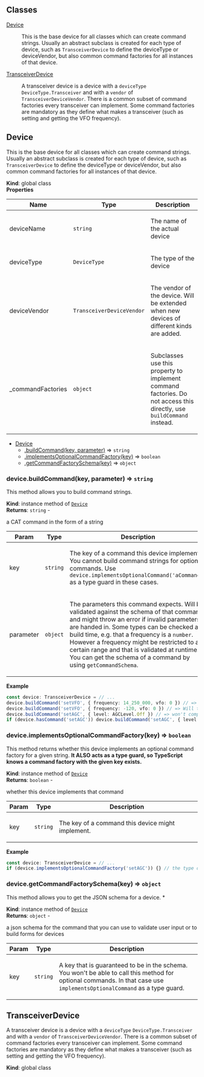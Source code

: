 ## Classes

<dl>
<dt><a href="#Device">Device</a></dt>
<dd><p>This is the base device for all classes which can create command strings.
Usually an abstract subclass is created for each type of device, such as
<code>TransceiverDevice</code> to define the deviceType or deviceVendor, but also common
command factories for all instances of that device.</p></dd>
<dt><a href="#TransceiverDevice">TransceiverDevice</a></dt>
<dd><p>A transceiver device is a device with a <code>deviceType</code> <code>DeviceType.Transceiver</code>
and with a <code>vendor</code> of <code>TransceiverDeviceVendor</code>.  There is a common subset
of command factories every transceiver can implement. Some command factories
are mandatory as they define what makes a transceiver (such as setting and
getting the VFO frequency).</p></dd>
</dl>

<a name="Device"></a>

## Device
<p>This is the base device for all classes which can create command strings.
Usually an abstract subclass is created for each type of device, such as
<code>TransceiverDevice</code> to define the deviceType or deviceVendor, but also common
command factories for all instances of that device.</p>

**Kind**: global class  
**Properties**

| Name | Type | Description |
| --- | --- | --- |
| deviceName | <code>string</code> | <p>The name of the actual device</p> |
| deviceType | <code>DeviceType</code> | <p>The type of the device</p> |
| deviceVendor | <code>TransceiverDeviceVendor</code> | <p>The vendor of the device. Will be extended when new devices of different kinds are added.</p> |
| _commandFactories | <code>object</code> | <p>Subclasses use this property to implement command factories. Do not access this directly, use <code>buildCommand</code> instead.</p> |


* [Device](#Device)
    * [.buildCommand(key, parameter)](#Device+buildCommand) ⇒ <code>string</code>
    * [.implementsOptionalCommandFactory(key)](#Device+implementsOptionalCommandFactory) ⇒ <code>boolean</code>
    * [.getCommandFactorySchema(key)](#Device+getCommandFactorySchema) ⇒ <code>object</code>

<a name="Device+buildCommand"></a>

### device.buildCommand(key, parameter) ⇒ <code>string</code>
<p>This method allows you to build command strings.</p>

**Kind**: instance method of [<code>Device</code>](#Device)  
**Returns**: <code>string</code> - <p>a CAT command in the form of a string</p>  

| Param | Type | Description |
| --- | --- | --- |
| key | <code>string</code> | <p>The key of a command this device implements. You cannot build command strings for optional commands. Use <code>device.implementsOptionalCommand('aCommand')</code> as a type guard in these cases.</p> |
| parameter | <code>object</code> | <p>The parameters this command expects. Will be validated against the schema of that command and might throw an error if invalid parameters are handed in. Some types can be checked at build time, e.g. that a frequency is a <code>number</code>. However a frequency might be restricted to a certain range and that is validated at runtime. You can get the schema of a command by using <code>getCommandSchema</code>.</p> |

**Example**  
```typescript
const device: TransceiverDevice = // ...
device.buildCommand('setVFO', { frequency: 14_250_000, vfo: 0 }) // => "FA14250000;"
device.buildCommand('setVFO', { frequency: -120, vfo: 0 }) // => Will throw an error at runtime, as -120 is a number and TypeScript is happy
device.buildCommand('setAGC', { level: AGCLevel.Off }) // => won't compile as 'setAGC' is an optional command and this device might not implement it
if (device.hasCommand('setAGC')) device.buildCommand('setAGC', { level: AGCLevel.Off }) // => "GC00;"
```
<a name="Device+implementsOptionalCommandFactory"></a>

### device.implementsOptionalCommandFactory(key) ⇒ <code>boolean</code>
<p>This method returns whether this device implements an optional command factory for a given
string. <strong>It ALSO acts as a type guard, so TypeScript knows a command factory with
the given key exists.</strong></p>

**Kind**: instance method of [<code>Device</code>](#Device)  
**Returns**: <code>boolean</code> - <p>whether this device implements that command</p>  

| Param | Type | Description |
| --- | --- | --- |
| key | <code>string</code> | <p>The key of a command this device might implement.</p> |

**Example**  
```typescript
const device: TransceiverDevice = // ...
if (device.implementsOptionalCommandFactory('setAGC')) {} // the type of the device changed here, so that 'setAGC' is not optional anymore and we can e.g. call buildCommand
```
<a name="Device+getCommandFactorySchema"></a>

### device.getCommandFactorySchema(key) ⇒ <code>object</code>
<p>This method allows you to get the JSON schema for a device.   *</p>

**Kind**: instance method of [<code>Device</code>](#Device)  
**Returns**: <code>object</code> - <p>a json schema for the command that you can use to validate user input or to build forms for devices</p>  

| Param | Type | Description |
| --- | --- | --- |
| key | <code>string</code> | <p>A key that is guaranteed to be in the schema. You won't be able to call this method for optional commands. In that case use <code>implementsOptionalCommand</code> as a type guard.</p> |

<a name="TransceiverDevice"></a>

## TransceiverDevice
<p>A transceiver device is a device with a <code>deviceType</code> <code>DeviceType.Transceiver</code>
and with a <code>vendor</code> of <code>TransceiverDeviceVendor</code>.  There is a common subset
of command factories every transceiver can implement. Some command factories
are mandatory as they define what makes a transceiver (such as setting and
getting the VFO frequency).</p>

**Kind**: global class  
